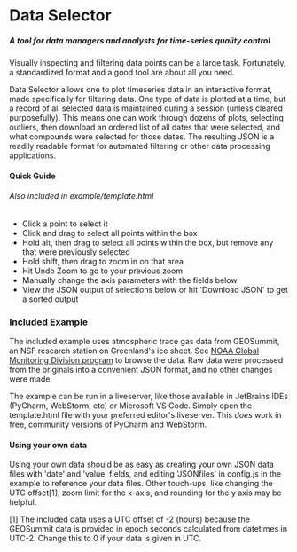 # Data Selector
##### A tool for data managers and analysts for time-series quality control

Visually inspecting and filtering data points can be a large task. Fortunately,
a standardized format and a good tool are about all you need.

Data Selector allows one to plot timeseries data in an interactive format, made
specifically for filtering data. One type of data is plotted at a time, but a 
record of all selected data is maintained during a session (unless cleared purposefully).
This means one can work through dozens of plots, selecting outliers, then download
an ordered list of all dates that were selected, and what compounds were selected
for those dates. The resulting JSON is a readily readable format for automated filtering
or other data processing applications.

<h4>Quick Guide</h4>
    <h6>Also included in example/template.html</h6>
<ul>
  <li>Click a point to select it</li>
  <li>Click and drag to select all points within the box</li>
  <li>Hold alt, then drag to select all points within the box, but remove any that were previously selected</li>
  <li>Hold shift, then drag to zoom in on that area</li>
  <li>Hit Undo Zoom to go to your previous zoom</li>
  <li>Manually change the axis parameters with the fields below</li>
  <li>View the JSON output of selections below or hit 'Download JSON' to get a sorted output</li>
</ul>

### Included Example
The included example uses atmospheric trace gas data from GEOSummit, an NSF
research station on Greenland's ice sheet. See 
<a href="https://www.esrl.noaa.gov/gmd/dv/data/index.php?type=Flask&site=SUM&category=Non-Methane%2BHydrocarbons">NOAA Global Monitoring Division program</a>
to browse the data. Raw data were processed from the originals into a convenient JSON format,
and no other changes were made. 

The example can be run in a liveserver, like those available in JetBrains IDEs
(PyCharm, WebStorm, etc) or Microsoft VS Code. Simply open the template.html file
with your preferred editor's liveserver. This _does_ work in free, community versions of PyCharm and WebStorm.

#### Using your own data
Using your own data should be as easy as creating your own JSON data files with
'date' and 'value' fields, and editing 'JSONfiles' in config.js in the example to reference your 
data files. Other touch-ups, like changing the UTC offset[1], zoom limit for the x-axis, and rounding for
the y axis may be helpful.

[1] The included data uses a UTC offset of -2 (hours) because the GEOSummit data is provided
in epoch seconds calculated from datetimes in UTC-2. Change this to 0 if your data is given in UTC.
